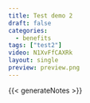 ```yaml
---
title: Test demo 2
draft: false
categories:
  - benefits
tags: ["test2"]
video: N1XvFfCAXRk
layout: single
preview: preview.png
---
```


{{< generateNotes >}}
